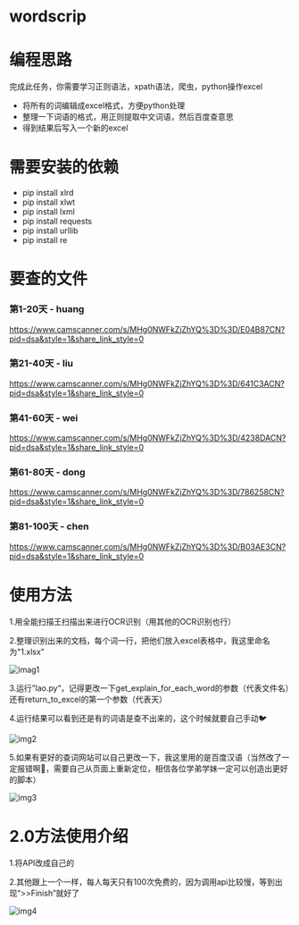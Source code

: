 # wordscrip
# 编程思路
完成此任务，你需要学习正则语法，xpath语法，爬虫，python操作excel
- 将所有的词编辑成excel格式，方便python处理
- 整理一下词语的格式，用正则提取中文词语，然后百度查意思
- 得到结果后写入一个新的excel
# 需要安装的依赖
- pip install xlrd
- pip install  xlwt
- pip install  lxml 
- pip install  requests
- pip install  urllib
- pip install  re
# 要查的文件
### 第1-20天 - huang
https://www.camscanner.com/s/MHg0NWFkZjZhYQ%3D%3D/E04B87CN?pid=dsa&style=1&share_link_style=0
### 第21-40天 - liu
https://www.camscanner.com/s/MHg0NWFkZjZhYQ%3D%3D/641C3ACN?pid=dsa&style=1&share_link_style=0
### 第41-60天 - wei
https://www.camscanner.com/s/MHg0NWFkZjZhYQ%3D%3D/4238DACN?pid=dsa&style=1&share_link_style=0
### 第61-80天 - dong
https://www.camscanner.com/s/MHg0NWFkZjZhYQ%3D%3D/786258CN?pid=dsa&style=1&share_link_style=0
### 第81-100天 - chen
https://www.camscanner.com/s/MHg0NWFkZjZhYQ%3D%3D/B03AE3CN?pid=dsa&style=1&share_link_style=0

# 使用方法
1.用全能扫描王扫描出来进行OCR识别（用其他的OCR识别也行）

2.整理识别出来的文档，每个词一行，把他们放入excel表格中，我这里命名为"1.xlsx"

![imag1](https://github.com/thinkforanameissohard/wordscrip/blob/main/img/1.png?raw=true)

3.运行”lao.py“，记得更改一下get_explain_for_each_word的参数（代表文件名）还有return_to_excel的第一个参数（代表天）

4.运行结果可以看到还是有的词语是查不出来的，这个时候就要自己手动🐦

![img2](https://github.com/thinkforanameissohard/wordscrip/blob/main/img/2.png?raw=true)

5.如果有更好的查词网站可以自己更改一下，我这里用的是百度汉语（当然改了一定报错啊🤤，需要自己从页面上重新定位，相信各位学弟学妹一定可以创造出更好的脚本）

![img3](https://github.com/thinkforanameissohard/wordscrip/blob/main/img/3.png?raw=true)

# 2.0方法使用介绍
1.将API改成自己的

2.其他跟上一个一样，每人每天只有100次免费的，因为调用api比较慢，等到出现“>>Finish”就好了

![img4](https://github.com/thinkforanameissohard/wordscrip/blob/main/img/4.png?raw=true)





